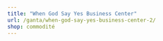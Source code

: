 ```yaml
---
title: "When God Say Yes Business Center"
url: /ganta/when-god-say-yes-business-center-2/
shop: commodité
---
```

